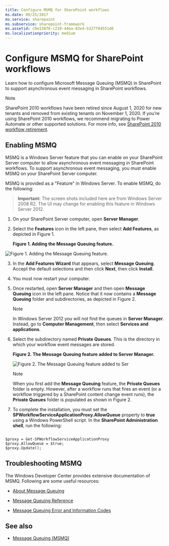 ```yaml
---
title: Configure MSMQ for SharePoint workflows
ms.date: 09/25/2017
ms.service: sharepoint
ms.subservice: sharepoint-framework
ms.assetid: c0e130f6-c210-44ea-83ed-b327f04551d6
ms.localizationpriority: medium
---
```



# Configure MSMQ for SharePoint workflows

Learn how to configure Microsoft Message Queuing (MSMQ) in SharePoint to support asynchronous event messaging in SharePoint workflows. 

> [!NOTE]
> SharePoint 2010 workflows have been retired since August 1, 2020 for new tenants and removed from existing tenants on November 1, 2020. If you’re using SharePoint 2010 workflows, we recommend migrating to Power Automate or other supported solutions. For more info, see [SharePoint 2010 workflow retirement](https://support.microsoft.com/office/sharepoint-2010-workflow-retirement-1ca3fff8-9985-410a-85aa-8120f626965f).

## Enabling MSMQ

MSMQ is a Windows Server feature that you can enable on your SharePoint Server computer to allow asynchronous event messaging in SharePoint workflows. To support asynchronous event messaging, you must enable MSMQ on your SharePoint Server computer.
  
    
    
MSMQ is provided as a "Feature" in Windows Server. To enable MSMQ, do the following:
  
    
    

> **Important:**
> The screen shots included here are from Windows Server 2008 R2. The UI may change for enabling this feature in Windows Server 2012. 
  
    
    


1. On your SharePoint Server computer, open **Server Manager**.
    
  
2. Select the **Features** icon in the left pane, then select **Add Features**, as depicted in Figure 1.
    
   **Figure 1. Adding the Message Queuing feature.**

  

  ![Figure 1. Adding the Message Queuing feature.](../images/ng_MsmqFeature.png)
  

  

  
3. In the **Add Features Wizard** that appears, select **Message Queuing**. Accept the default selections and then click **Next**, then click **Install**.
    
  
4. You must now restart your computer.
    
  
5. Once restarted, open **Server Manager** and then open **Message Queuing** icon in the left pane. Notice that it now contains a **Message Queuing** folder and subdirectories, as depicted in Figure 2.
    
    > [!NOTE]
    > In Windows Server 2012 you will not find the queues in **Server Manager**. Instead, go to **Computer Management**, then select **Services and applications**. 

6. Select the subdirectory named **Private Queues**. This is the directory in which your workflow event messages are stored.
    
   **Figure 2. The Message Queuing feature added to Server Manager.**

    ![Figure 2. The Message Queuing feature added to Ser](../images/ng_MsmqQueues.png)
  
    > [!NOTE]
    > When you first add the **Message Queuing** feature, the **Private Queues** folder is empty. However, after a workflow runs that fires an event (or a workflow triggered by a SharePoint content change event runs), the **Private Queues** folder is populated as shown in Figure 2.

7. To complete the installation, you must set the **SPWorkflowServiceApplicationProxy.AllowQueue** property to **true** using a Windows PowerShell script. In the **SharePoint Administration shell**, run the following:
    
```
  
$proxy = Get-SPWorkflowServiceApplicationProxy
$proxy.AllowQueue = $true;
$proxy.Update();

```


## Troubleshooting MSMQ

The Windows Developer Center provides extensive documentation of MSMQ. Following are some useful resources:
  
    
    

-  [About Message Queuing](https://msdn.microsoft.com/library/windows/desktop/ms706032%28v=vs.85%29.aspx)
    
  
-  [Message Queuing Reference](https://msdn.microsoft.com/library/windows/desktop/ms700112%28v=vs.85%29.aspx)
    
  
-  [Message Queuing Error and Information Codes](https://msdn.microsoft.com/library/windows/desktop/ms700106%28v=vs.85%29.aspx)
    
  

## See also
<a name="bk_addresources"> </a>


-  [Message Queuing (MSMQ)](https://msdn.microsoft.com/library/windows/desktop/ms711472%28v=vs.85%29.aspx)
    
  

  
    
    

